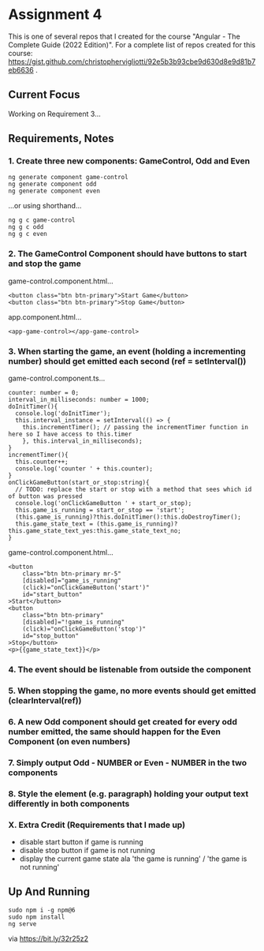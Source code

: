 # Assignment 4

This is one of several repos that I created for the course "Angular - The Complete Guide (2022 Edition)". For a complete list of repos created for this course: https://gist.github.com/christophervigliotti/92e5b3b93cbe9d630d8e9d81b7eb6636 .

## Current Focus

Working on Requirement 3...

## Requirements, Notes

### 1. Create three new components: GameControl, Odd and Even

```
ng generate component game-control
ng generate component odd
ng generate component even
```
...or using shorthand...
```
ng g c game-control
ng g c odd
ng g c even
```

### 2. The GameControl Component should have buttons to start and stop the game

game-control.component.html...
```
<button class="btn btn-primary">Start Game</button>
<button class="btn btn-primary">Stop Game</button>
```

app.component.html...
```
<app-game-control></app-game-control>
```

### 3. When starting the game, an event (holding a incrementing number) should get emitted each second (ref = setInterval())

game-control.component.ts...
```
counter: number = 0;
interval_in_milliseconds: number = 1000;
doInitTimer(){
  console.log('doInitTimer');
  this.interval_instance = setInterval(() => { 
    this.incrementTimer(); // passing the incrementTimer function in here so I have access to this.timer
    }, this.interval_in_milliseconds);
}
incrementTimer(){
  this.counter++;
  console.log('counter ' + this.counter);
}
onClickGameButton(start_or_stop:string){
  // TODO: replace the start or stop with a method that sees which id of button was pressed
  console.log('onClickGameButton ' + start_or_stop);
  this.game_is_running = start_or_stop == 'start';
  (this.game_is_running)?this.doInitTimer():this.doDestroyTimer();
  this.game_state_text = (this.game_is_running)?this.game_state_text_yes:this.game_state_text_no;
}
```
game-control.component.html...
```
<button 
    class="btn btn-primary mr-5"
    [disabled]="game_is_running" 
    (click)="onClickGameButton('start')" 
    id="start_button"
>Start</button>
<button 
    class="btn btn-primary" 
    [disabled]="!game_is_running"
    (click)="onClickGameButton('stop')"
    id="stop_button"
>Stop</button>
<p>{{game_state_text}}</p>
```

### 4. The event should be listenable from outside the component

### 5. When stopping the game, no more events should get emitted (clearInterval(ref))

### 6. A new Odd component should get created for every odd number emitted, the same should happen for the Even Component (on even numbers)

### 7. Simply output Odd - NUMBER or Even - NUMBER in the two components

### 8. Style the element (e.g. paragraph) holding your output text differently in both components

### X. Extra Credit (Requirements that I made up)

* disable start button if game is running
* disable stop button if game is not running
* display the current game state ala 'the game is running' / 'the game is not running'

## Up And Running
```
sudo npm i -g npm@6
sudo npm install
ng serve
```
via https://bit.ly/32r25z2